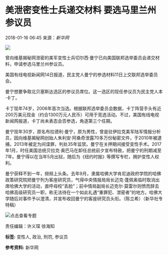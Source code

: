 # 美泄密变性士兵递交材料 要选马里兰州参议员

2018-01-16 06:45 来源：_新华网_

![](http://www.newsimg.cn/xl2017/images/wx.png)

曾向维基揭秘网泄密的美军变性士兵切尔西·曼宁已向美国联邦选举委员会递交材料，申请参选马里兰州参议员。

美国有线电视新闻网14日报道，民主党人曼宁的参选材料11日上交联邦选举委员会。

曼宁想要争取北贝塞斯达选区的参议员席位。这一选区的现任参议员为民主党人本·卡丁。

卡丁现年74岁，2006年首次当选。根据联邦选举委员会数据，卡丁阵营手头有近200万美元现金（约合1300万元人民币）可用于竞选活动。不过，美国有线电视新闻网报道，卡丁尚未表态会否参选，角逐第三个任期。

曼宁现年30岁，原名布拉德利·曼宁，原为男性，曾是驻伊拉克美军陆军情报分析员，因向维基揭秘网创始人朱利安·阿桑奇泄露70多万份秘密文件，于2010年被逮捕，2013年被定为间谍罪，判处35年监禁。曼宁在关押期间接受变性手术。2017年1月，时任美国总统贝拉克·奥巴马在卸任总统前夕宣布特赦，把曼宁的刑期减至7年。曼宁得以在当年5月出狱，随后为《纽约时报》等撰写专栏，拥护变性人权利。

曼宁获释不到一年，频频上头条。去年9月，隶属哈佛大学肯尼迪政府学院的哈佛政策研究院把曼宁列为客座研究员，气得中央情报局局长迈克·蓬佩奥临时取消出席哈佛大学的活动，直呼母校“丢脸”；前中情局副局长迈克尔·莫雷尔则愤而辞去哈佛高级研究员一职，称无法待在一个如此礼遇“重罪犯、泄密者”的地方。哈佛大学随后对事件予以澄清，并宣布收回曼宁的客座研究员头衔。（陈立希）（新华社专特稿）

![点击查看专题](http://www.xinhuanet.com/world/2018-01/11/1122244454_15156552934161n.jpg)

责任编辑：许义琛 徐海知

**标签:** 变性人, 政治, 刑罚, 参议员

**参考资料:** 新华网